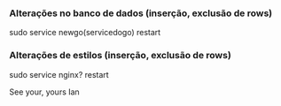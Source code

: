 ### Alterações no banco de dados (inserção, exclusão de rows)
sudo service newgo(servicedogo) restart

### Alterações de estilos (inserção, exclusão de rows)
sudo service nginx? restart


See your, yours Ian